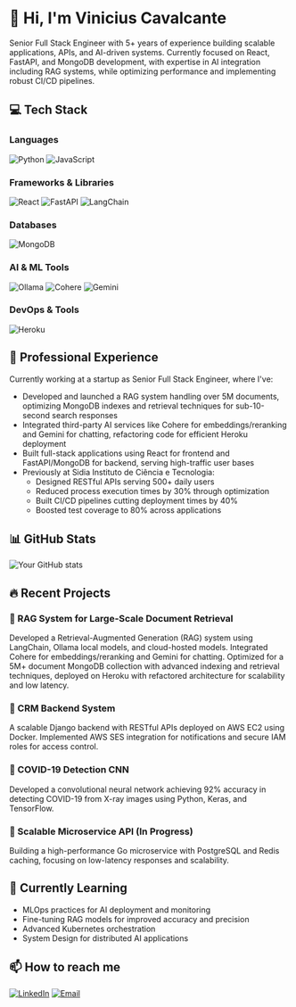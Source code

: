 # 👋 Hi, I'm Vinicius Cavalcante
Senior Full Stack Engineer with 5+ years of experience building scalable applications, APIs, and AI-driven systems. Currently focused on React, FastAPI, and MongoDB development, with expertise in AI integration including RAG systems, while optimizing performance and implementing robust CI/CD pipelines.

## 💻 Tech Stack
### Languages
![Python](https://img.shields.io/badge/Python-3776AB?style=for-the-badge&logo=python&logoColor=white)
![JavaScript](https://img.shields.io/badge/JavaScript-F7DF1E?style=for-the-badge&logo=javascript&logoColor=black)

### Frameworks & Libraries
![React](https://img.shields.io/badge/React-61DAFB?style=for-the-badge&logo=react&logoColor=black)
![FastAPI](https://img.shields.io/badge/FastAPI-009688?style=for-the-badge&logo=FastAPI&logoColor=white)
![LangChain](https://img.shields.io/badge/LangChain-000000?style=for-the-badge&logo=langchain&logoColor=white)

### Databases
![MongoDB](https://img.shields.io/badge/MongoDB-4EA94B?style=for-the-badge&logo=mongodb&logoColor=white)

### AI & ML Tools
![Ollama](https://img.shields.io/badge/Ollama-000000?style=for-the-badge&logo=ollama&logoColor=white)
![Cohere](https://img.shields.io/badge/Cohere-FF6B00?style=for-the-badge&logo=cohere&logoColor=white)
![Gemini](https://img.shields.io/badge/Gemini-4285F4?style=for-the-badge&logo=google&logoColor=white)

### DevOps & Tools
![Heroku](https://img.shields.io/badge/Heroku-430098?style=for-the-badge&logo=heroku&logoColor=white)

## 🚀 Professional Experience
Currently working at a startup as Senior Full Stack Engineer, where I've:
- Developed and launched a RAG system handling over 5M documents, optimizing MongoDB indexes and retrieval techniques for sub-10-second search responses
- Integrated third-party AI services like Cohere for embeddings/reranking and Gemini for chatting, refactoring code for efficient Heroku deployment
- Built full-stack applications using React for frontend and FastAPI/MongoDB for backend, serving high-traffic user bases
- Previously at Sidia Instituto de Ciência e Tecnologia:
  - Designed RESTful APIs serving 500+ daily users
  - Reduced process execution times by 30% through optimization
  - Built CI/CD pipelines cutting deployment times by 40%
  - Boosted test coverage to 80% across applications

## 📊 GitHub Stats
![Your GitHub stats](https://github-readme-stats.vercel.app/api?username=vinipy12&show_icons=true&theme=radical)

## 🔥 Recent Projects
### 🤖 RAG System for Large-Scale Document Retrieval
Developed a Retrieval-Augmented Generation (RAG) system using LangChain, Ollama local models, and cloud-hosted models. Integrated Cohere for embeddings/reranking and Gemini for chatting. Optimized for a 5M+ document MongoDB collection with advanced indexing and retrieval techniques, deployed on Heroku with refactored architecture for scalability and low latency.

### 🔄 CRM Backend System
A scalable Django backend with RESTful APIs deployed on AWS EC2 using Docker. Implemented AWS SES integration for notifications and secure IAM roles for access control.

### 🔬 COVID-19 Detection CNN
Developed a convolutional neural network achieving 92% accuracy in detecting COVID-19 from X-ray images using Python, Keras, and TensorFlow.

### 🚧 Scalable Microservice API (In Progress)
Building a high-performance Go microservice with PostgreSQL and Redis caching, focusing on low-latency responses and scalability.

## 🌱 Currently Learning
- MLOps practices for AI deployment and monitoring
- Fine-tuning RAG models for improved accuracy and precision
- Advanced Kubernetes orchestration
- System Design for distributed AI applications

## 📫 How to reach me
[![LinkedIn](https://img.shields.io/badge/LinkedIn-0077B5?style=for-the-badge&logo=linkedin&logoColor=white)](https://www.linkedin.com/in/vinicius-cavalcante-827565140/)
[![Email](https://img.shields.io/badge/Email-D14836?style=for-the-badge&logo=gmail&logoColor=white)](mailto:vinicius.loureiro.cavalcante12@gmail.com)
